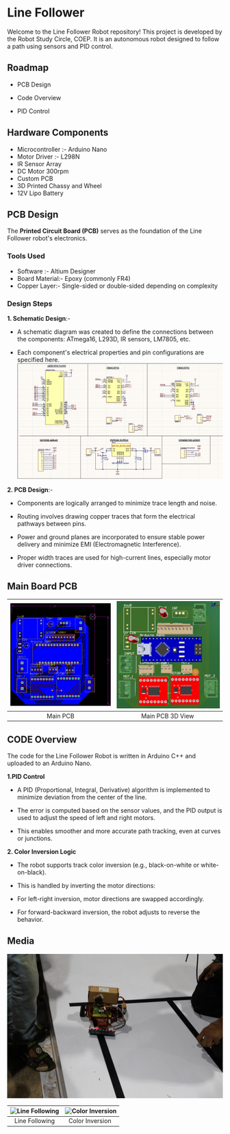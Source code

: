 
# Line Follower

Welcome to the Line Follower Robot repository!
This project is developed by the Robot Study Circle, COEP. It is an autonomous robot designed to follow a path using sensors and PID control.


## Roadmap

- PCB Design

- Code Overview

- PID Control



## Hardware Components

- Microcontroller :- Arduino Nano
- Motor Driver :- L298N
- IR Sensor Array
- DC Motor 300rpm
- Custom PCB
- 3D Printed Chassy and Wheel
- 12V Lipo Battery


## PCB Design

The **Printed Circuit Board (PCB)** serves as the foundation of the Line Follower robot's electronics.

### Tools Used
- Software :- Altium Designer
- Board Material:-  Epoxy (commonly FR4)
- Copper Layer:- Single-sided or double-sided depending on complexity

### Design Steps
**1. Schematic Design**:-
- A schematic diagram was created to define the connections between the components: ATmega16, L293D, IR sensors, LM7805, etc.

- Each component's electrical properties and pin configurations are specified here.
![App Screenshot](https://raw.githubusercontent.com/Laya-21/Line-Follower/refs/heads/main/Media/schematic.jpg)

**2. PCB Design**:-
- Components are logically arranged to minimize trace length and noise.

- Routing involves drawing copper traces that form the electrical pathways between pins.

- Power and ground planes are incorporated to ensure stable power delivery and minimize EMI (Electromagnetic Interference).

- Proper width traces are used for high-current lines, especially motor driver connections.

## Main Board PCB

| ![Main PCB](https://raw.githubusercontent.com/Laya-21/Line-Follower/refs/heads/main/Media/pcb_2.jpg) | ![Main PCB 3D](https://raw.githubusercontent.com/Laya-21/Line-Follower/refs/heads/main/Media/pcb_3.jpg) |
|:--:|:--:|
| Main PCB | Main PCB 3D View |



## CODE Overview

The code for the Line Follower Robot is written in Arduino C++ and uploaded to an Arduino Nano.

**1.PID Control**

- A PID (Proportional, Integral, Derivative) algorithm is implemented to minimize deviation from the center of the line.

- The error is computed based on the sensor values, and the PID output is used to adjust the speed of left and right motors.

- This enables smoother and more accurate path tracking, even at curves or junctions.

**2. Color Inversion Logic**

- The robot supports track color inversion (e.g., black-on-white or white-on-black).

- This is handled by inverting the motor directions:

- For left-right inversion, motor directions are swapped accordingly.

- For forward-backward inversion, the robot adjusts to reverse the behavior.
## Media

![App Screenshot](https://raw.githubusercontent.com/Laya-21/Line-Follower/refs/heads/main/Media/img2.jpg)

| ![Line Following](Media/gif_1.gif) | ![Color Inversion](Media/gif_2.gif) |
|:--:|:--:|
| Line Following | Color Inversion |

